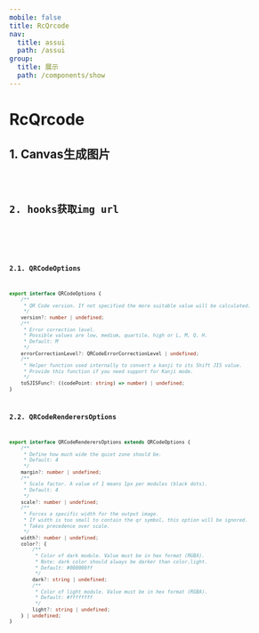 ```yaml
---
mobile: false
title: RcQrcode
nav:
  title: assui
  path: /assui
group:
  title: 展示
  path: /components/show
---
```


# RcQrcode

## 1. Canvas生成图片

<code hideActions='["CSB", "EXTERNAL"]' src="./demo/index.tsx" />

## 2. hooks获取img url

<code hideActions='["CSB", "EXTERNAL"]' src="./demo/UseQrcode.tsx" />


<API></API>


### 2.1. QRCodeOptions
```ts
export interface QRCodeOptions {
    /**
     * QR Code version. If not specified the more suitable value will be calculated.
     */
    version?: number | undefined;
    /**
     * Error correction level.
     * Possible values are low, medium, quartile, high or L, M, Q, H.
     * Default: M
     */
    errorCorrectionLevel?: QRCodeErrorCorrectionLevel | undefined;
    /**
     * Helper function used internally to convert a kanji to its Shift JIS value.
     * Provide this function if you need support for Kanji mode.
     */
    toSJISFunc?: ((codePoint: string) => number) | undefined;
}
```


### 2.2. QRCodeRenderersOptions


```ts
export interface QRCodeRenderersOptions extends QRCodeOptions {
    /**
     * Define how much wide the quiet zone should be.
     * Default: 4
     */
    margin?: number | undefined;
    /**
     * Scale factor. A value of 1 means 1px per modules (black dots).
     * Default: 4
     */
    scale?: number | undefined;
    /**
     * Forces a specific width for the output image.
     * If width is too small to contain the qr symbol, this option will be ignored.
     * Takes precedence over scale.
     */
    width?: number | undefined;
    color?: {
        /**
         * Color of dark module. Value must be in hex format (RGBA).
         * Note: dark color should always be darker than color.light.
         * Default: #000000ff
         */
        dark?: string | undefined;
        /**
         * Color of light module. Value must be in hex format (RGBA).
         * Default: #ffffffff
         */
        light?: string | undefined;
    } | undefined;
}
```
